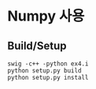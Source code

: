 # Numpy 사용

## Build/Setup
```commandline
swig -c++ -python ex4.i
python setup.py build
python setup.py install
```
